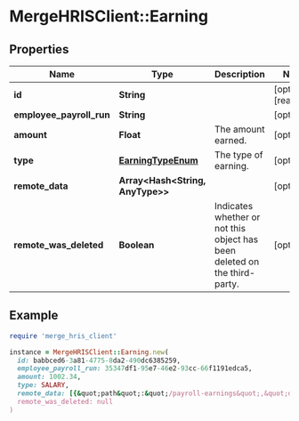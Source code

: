 # MergeHRISClient::Earning

## Properties

| Name | Type | Description | Notes |
| ---- | ---- | ----------- | ----- |
| **id** | **String** |  | [optional][readonly] |
| **employee_payroll_run** | **String** |  | [optional] |
| **amount** | **Float** | The amount earned. | [optional] |
| **type** | [**EarningTypeEnum**](EarningTypeEnum.md) | The type of earning. | [optional] |
| **remote_data** | **Array&lt;Hash&lt;String, AnyType&gt;&gt;** |  | [optional] |
| **remote_was_deleted** | **Boolean** | Indicates whether or not this object has been deleted on the third-party. | [optional] |

## Example

```ruby
require 'merge_hris_client'

instance = MergeHRISClient::Earning.new(
  id: babbced6-3a81-4775-8da2-490dc6385259,
  employee_payroll_run: 35347df1-95e7-46e2-93cc-66f1191edca5,
  amount: 1002.34,
  type: SALARY,
  remote_data: [{&quot;path&quot;:&quot;/payroll-earnings&quot;,&quot;data&quot;:[&quot;Varies by platform&quot;]}],
  remote_was_deleted: null
)
```


